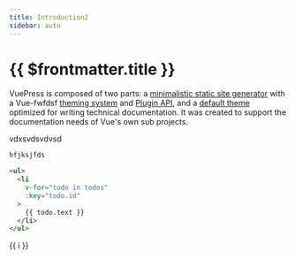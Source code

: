 ```yaml
---
title: Introduction2
sidebar: auto
---
```

# {{ $frontmatter.title }}

VuePress is composed of two parts: a [minimalistic static site generator](https://github.com/vuejs/vuepress/tree/master/packages/%40vuepress/core) with a Vue-fwfdsf [theming system](https://v1.vuepress.vuejs.org/theme/) and [Plugin API](https://v1.vuepress.vuejs.org/plugin/), and a [default theme](https://v1.vuepress.vuejs.org/theme/default-theme-config.html) optimized for writing technical documentation. It was created to support the documentation needs of Vue's own sub projects.

vdxsvdsvdvsd

```jsx
hfjksjfds
```

```html
<ul>
  <li
    v-for="todo in todos"
    :key="todo.id"
  >
    {{ todo.text }}
  </li>
</ul>
```

<span v-for="i in 3">{{ i }} </span>